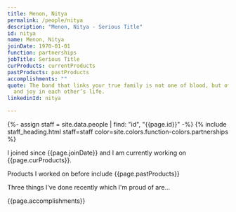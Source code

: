 ```yaml
---
title: Menon, Nitya
permalink: /people/nitya
description: "Menon, Nitya - Serious Title"
id: nitya
name: Menon, Nitya
joinDate: 1970-01-01
function: partnerships
jobTitle: Serious Title
curProducts: currentProducts
pastProducts: pastProducts
accomplishments: ""
quote: The bond that links your true family is not one of blood, but of respect
  and joy in each other’s life.
linkedinId: nitya

---
```


{%- assign staff = site.data.people | find: "id", "{{page.id}}" -%}
{% include staff_heading.html staff=staff color=site.colors.function-colors.partnerships %}

<p>I joined since {{page.joinDate}} and I am currently working on {{page.curProducts}}.</p>

<p>Products I worked on before include {{page.pastProducts}}</p>

<p>Three things I've done recently which I'm proud of are...</p>
{{page.accomplishments}}
